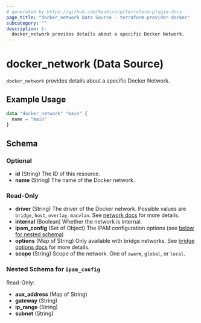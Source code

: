 ```yaml
---
# generated by https://github.com/hashicorp/terraform-plugin-docs
page_title: "docker_network Data Source - terraform-provider-docker"
subcategory: ""
description: |-
  docker_network provides details about a specific Docker Network.
---
```


# docker_network (Data Source)

`docker_network` provides details about a specific Docker Network.

## Example Usage

```terraform
data "docker_network" "main" {
  name = "main"
}
```

<!-- schema generated by tfplugindocs -->
## Schema

### Optional

- **id** (String) The ID of this resource.
- **name** (String) The name of the Docker network.

### Read-Only

- **driver** (String) The driver of the Docker network. Possible values are `bridge`, `host`, `overlay`, `macvlan`. See [network docs](https://docs.docker.com/network/#network-drivers) for more details.
- **internal** (Boolean) Whether the network is internal.
- **ipam_config** (Set of Object) The IPAM configuration options (see [below for nested schema](#nestedatt--ipam_config))
- **options** (Map of String) Only available with bridge networks. See [bridge options docs](https://docs.docker.com/engine/reference/commandline/network_create/#bridge-driver-options) for more details.
- **scope** (String) Scope of the network. One of `swarm`, `global`, or `local`.

<a id="nestedatt--ipam_config"></a>
### Nested Schema for `ipam_config`

Read-Only:

- **aux_address** (Map of String)
- **gateway** (String)
- **ip_range** (String)
- **subnet** (String)


